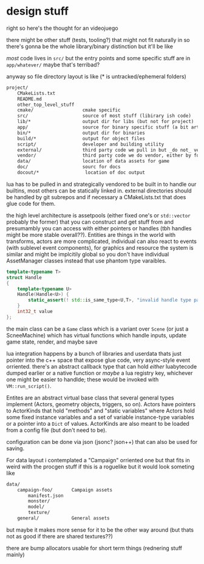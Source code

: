 # design stuff

right so here's the thought for an videojuego

there might be other stuff (tests, tooling?) that might not fit naturally in so there's gonna be the whole library/binary distinction but it'll be like

_most_ code lives in `src/` but the entry points and some specific stuff are in `app/whatever/` maybe that's terribad?

anyway so file directory layout is like (* is untracked/ephemeral folders)

```txt
project/
    CMakeLists.txt
    README.md
    other_top_level_stuff
    cmake/                  cmake specific
    src/                    source of most stuff (libirary ish code)
    lib/*                   output dir for libs (but not for project)
    app/                    source for binary specific stuff (a bit artbitrary tbh)
    bin/*                   output dir for binaries
    build/*                 output for object files
    script/                 developer and building utility
    external/               third party code we pull in but _do not_ vendor via git submodules
    vendor/                 third party code we do vendor, either by forks or tracking changes (mostly lua tbh)
    data/                   location of data assets for game
    doc/                    sourc for docs
    docout/*                 location of doc output 
```

lua has to be pulled in and strategically vendored to be built in to handle our builtins, most others can be statically linked in. external directories should be handled by git subrepos and if necessary a CMakeLists.txt that does glue code for them. 



the high level architecture is assetpools (either fixed one's or `std::vector` probably the former) that you can construct and get stuff from and presumambly you can access with either pointers or handles (tbh handles might be more stable overall??). Entities are things in the world with transforms, actors are more complicated, individual can also react to events (with sublevel event components), for graphics and resource the system is similar and might be implcitily global so you don't have individual AssetManager classes instead that use phantom type varaibles.

```c++
template<typename T>
struct Handle 
{
    template<typename U>
    Handle(Handle<U>) {
        static_assert(! std::is_same_type<U,T>, "invalid handle type passed.");
    }
    int32_t value
};
```

the main class can be a `Game` class which is a variant over `Scene` (or just a ScneeMachine) which has virtual functions which handle inputs, update game state, render, and maybe save

lua integration happens by a bunch of libraries and userdata thats just pointer into the c++ space that expose glue code, very async-style event orriented. there's an abstract callback type that can hold _either_ luabytecode dumped earlier or a native function or _maybe_ a lua registry key, whichever one might be easier to handlde; these would be invoked with `VM::run_script()`.

Entites are an abstract virtual base class that several general types implement (Actors, geometry objects, triggers, so on). Actors have pointers to ActorKinds that hold "methods" and "static variables" where Actors hold some fixed instance variables and a set of variable instance-type variables or a pointer into a `Dict` of values. ActorKinds are also meant to be loaded from a config file (but don't need to be).

configuration can be done via json (jsonc? json++) that can also be used for saving.

For data layout i contemplated a "Campaign" orriented one but that fits in weird with the procgen stuff if this is a roguelike but it would look someting like

```txt
data/
    campaign-foo/       Campaign assets
        manifest.json
        monster/
        model/
        texture/
    general/            General assets     
```

but maybe it makes more sense for it to be the other way around (but thats not as good if there are shared textures??)

there are bump allocators usable for short term things (rednering stuff mainly)

